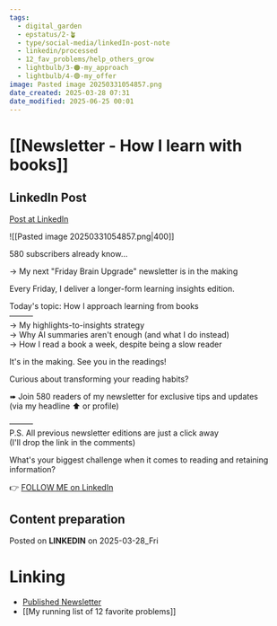 ```yaml
---
tags:
  - digital_garden
  - epstatus/2-🪴
  - type/social-media/linkedIn-post-note
  - linkedin/processed
  - 12_fav_problems/help_others_grow
  - lightbulb/3-🟠-my_approach
  - lightbulb/4-🟢-my_offer
image: Pasted image 20250331054857.png
date_created: 2025-03-28 07:31
date_modified: 2025-06-25 00:01
---
```

# [[Newsletter - How I learn with books]]

## LinkedIn Post

[Post at LinkedIn](https://www.linkedin.com/posts/sebastiankamilli_580-subscribers-already-know-my-next-activity-7311281041946599424-lFpA?utm_source=share&utm_medium=member_desktop&rcm=ACoAAA1M1pkBgWCYPhT45EpfLiHzViQqRWNCIv4)

![[Pasted image 20250331054857.png|400]]

580 subscribers already know...  
  
→ My next "Friday Brain Upgrade" newsletter is in the making  
  
Every Friday, I deliver a longer-form learning insights edition.  
  
Today's topic: How I approach learning from books  
———  
→ My highlights-to-insights strategy  
→ Why AI summaries aren't enough (and what I do instead)  
→ How I read a book a week, despite being a slow reader  
  
It's in the making. See you in the readings!  
  
Curious about transforming your reading habits?  
  
➠ Join 580 readers of my newsletter for exclusive tips and updates  
(via my headline ⬆︎ or profile)  
  
———  
P.S. All previous newsletter editions are just a click away  
(I'll drop the link in the comments)  
  
What's your biggest challenge when it comes to reading and retaining information?

👉 [FOLLOW ME on LinkedIn](https://www.linkedin.com/comm/mynetwork/discovery-see-all?usecase=PEOPLE_FOLLOWS&followMember=sebastiankamilli)

## Content preparation

Posted on **LINKEDIN** on 2025-03-28_Fri

# Linking

+ [Published Newsletter](https://pages.quintsmart.com/posts/i-ve-spent-100-hours-perfecting-my-reading-system-steal-it-in-5-minutes-the-friday-brain-upgrade)
+ [[My running list of 12 favorite problems]]